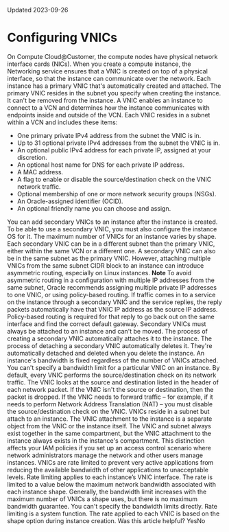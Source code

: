 Updated 2023-09-26
# Configuring VNICs
On Compute Cloud@Customer, the compute nodes have physical network interface cards (NICs). When you create a compute instance, the Networking service ensures that a VNIC is created on top of a physical interface, so that the instance can communicate over the network.
Each instance has a primary VNIC that's automatically created and attached. The primary VNIC resides in the subnet you specify when creating the instance. It can't be removed from the instance.
A VNIC enables an instance to connect to a VCN and determines how the instance communicates with endpoints inside and outside of the VCN. Each VNIC resides in a subnet within a VCN and includes these items:
  * One primary private IPv4 address from the subnet the VNIC is in.
  * Up to 31 optional private IPv4 addresses from the subnet the VNIC is in.
  * An optional public IPv4 address for each private IP, assigned at your discretion.
  * An optional host name for DNS for each private IP address.
  * A MAC address.
  * A flag to enable or disable the source/destination check on the VNIC network traffic.
  * Optional membership of one or more network security groups (NSGs).
  * An Oracle-assigned identifier (OCID).
  * An optional friendly name you can choose and assign.


You can add secondary VNICs to an instance after the instance is created. To be able to use a secondary VNIC, you must also configure the instance OS for it. The maximum number of VNICs for an instance varies by shape. Each secondary VNIC can be in a different subnet than the primary VNIC, either within the same VCN or a different one. A secondary VNIC can also be in the same subnet as the primary VNIC. However, attaching multiple VNICs from the same subnet CIDR block to an instance can introduce asymmetric routing, especially on Linux instances.
**Note**
To avoid asymmetric routing in a configuration with multiple IP addresses from the same subnet, Oracle recommends assigning multiple private IP addresses to one VNIC, or using policy-based routing.
If traffic comes in to a service on the instance through a secondary VNIC and the service replies, the reply packets automatically have that VNIC IP address as the source IP address. Policy-based routing is required for that reply to go back out on the same interface and find the correct default gateway.
Secondary VNICs must always be attached to an instance and can't be moved. The process of creating a secondary VNIC automatically attaches it to the instance. The process of detaching a secondary VNIC automatically deletes it. They're automatically detached and deleted when you delete the instance. An instance's bandwidth is fixed regardless of the number of VNICs attached. You can't specify a bandwidth limit for a particular VNIC on an instance.
By default, every VNIC performs the source/destination check on its network traffic. The VNIC looks at the source and destination listed in the header of each network packet. If the VNIC isn't the source or destination, then the packet is dropped. If the VNIC needs to forward traffic – for example, if it needs to perform Network Address Translation (NAT) – you must disable the source/destination check on the VNIC.
VNICs reside in a subnet but attach to an instance. The VNIC attachment to the instance is a separate object from the VNIC or the instance itself. The VNIC and subnet always exist together in the same compartment, but the VNIC attachment to the instance always exists in the instance's compartment. This distinction affects your IAM policies if you set up an access control scenario where network administrators manage the network and other users manage instances.
VNICs are rate limited to prevent very active applications from reducing the available bandwidth of other applications to unacceptable levels. Rate limiting applies to each instance’s VNIC interface. 
The rate is limited to a value below the maximum network bandwidth associated with each instance shape. Generally, the bandwidth limit increases with the maximum number of VNICs a shape uses, but there is no maximum bandwidth guarantee. 
You can't specify the bandwidth limits directly. Rate limiting is a system function. The rate applied to each VNIC is based on the shape option during instance creation. 
Was this article helpful?
YesNo

